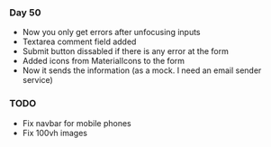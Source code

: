 ### Day 50
- Now you only get errors after unfocusing inputs
- Textarea comment field added
- Submit button dissabled if there is any error at the form
- Added icons from MaterialIcons to the form
- Now it sends the information (as a mock. I need an email sender service)

### TODO
- Fix navbar for mobile phones
- Fix 100vh images

